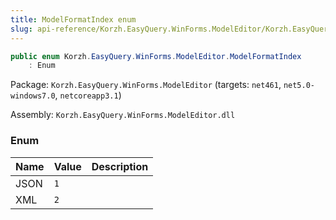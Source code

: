 ```yaml
---
title: ModelFormatIndex enum
slug: api-reference/Korzh.EasyQuery.WinForms.ModelEditor/Korzh.EasyQuery.WinForms.ModelEditor namespace/modelformatindex-enum
---
```



```csharp
public enum Korzh.EasyQuery.WinForms.ModelEditor.ModelFormatIndex
    : Enum

```
Package: `Korzh.EasyQuery.WinForms.ModelEditor` (targets: `net461`, `net5.0-windows7.0`, `netcoreapp3.1`)

Assembly: `Korzh.EasyQuery.WinForms.ModelEditor.dll`

### Enum

| Name | Value | Description | 
| --- | --- | --- | 
| JSON | `1` |  | 
| XML | `2` |  |